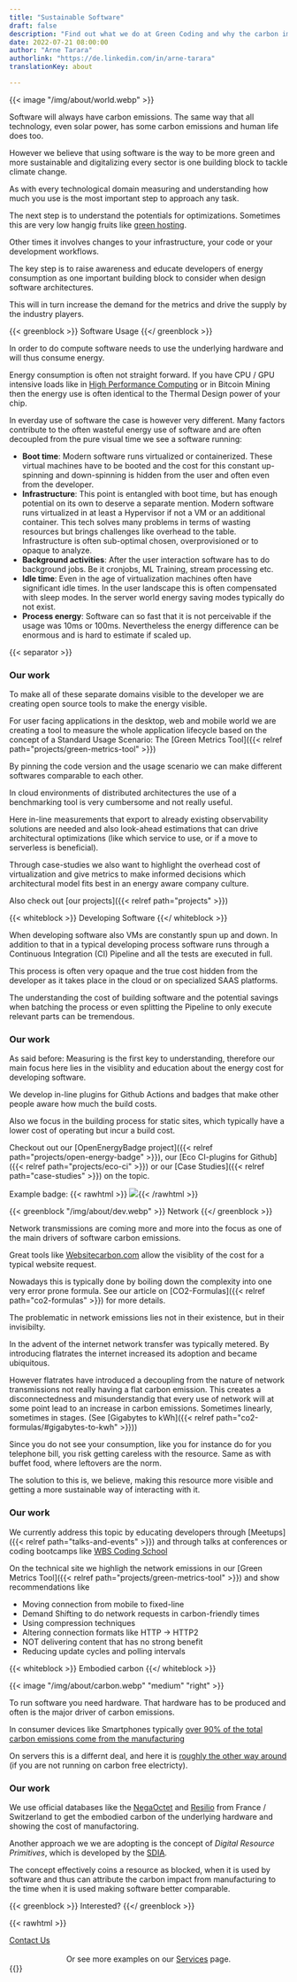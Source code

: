 ```yaml
---
title: "Sustainable Software"
draft: false
description: "Find out what we do at Green Coding and why the carbon impact of software matters"
date: 2022-07-21 08:00:00
author: "Arne Tarara"
authorlink: "https://de.linkedin.com/in/arne-tarara"
translationKey: about

---
```


{{< image "/img/about/world.webp" >}}

Software will always have carbon emissions. The same way that all technology, even solar power, has some carbon emissions
and human life does too.

However we believe that using software is the way to be more green and more sustainable and digitalizing every sector is one building block to tackle climate change.

As with every technological domain measuring and understanding how much you use
is the most important step to approach any task.

The next step is to understand the potentials for optimizations. Sometimes this are very low hangig fruits like
[green hosting](https://www.thegreenwebfoundation.org/).

Other times it involves changes to your infrastructure, your code or your development workflows.

The key step is to raise awareness and educate developers of energy consumption as one
important building block to consider when design software architectures.

This will in turn increase the demand for the metrics and drive the supply by the industry players.

{{< greenblock >}}
Software Usage
{{</ greenblock >}}

In order to do compute software needs to use the underlying hardware and will thus consume energy.

Energy consumption is often not straight forward. If you have CPU / GPU intensive loads like in [High Performance Computing](https://en.wikipedia.org/wiki/High-performance_computing)
or in Bitcoin Mining then the energy use is often identical to the Thermal Design power of your chip.

In everday use of software the case is however very different. Many factors contribute to the often wasteful energy use of software
and are often decoupled from the pure visual time we see a software running:

- **Boot time**: Modern software runs virtualized or containerized. These virtual machines have to be booted and the cost for this constant up-spinning and
down-spinning is hidden from the user and often even from the developer.
- **Infrastructure**: This point is entangled with boot time, but has enough potential on its own to deserve a separate mention.
Modern software runs virtualized in at least a Hypervisor if not a VM or an additional container. This tech solves many problems in terms of wasting resources but brings challenges like overhead to the table.
Infrastructure is often sub-optimal chosen, overprovisioned or to opaque to analyze.
- **Background activities**: After the user interaction software has to do background jobs. Be it cronjobs, ML Training, stream processing etc.
- **Idle time**: Even in the age of virtualization machines often have significant idle times. In the user landscape this is often compensated with sleep modes. In the server
world energy saving modes typically do not exist.
- **Process energy**: Software can so fast that it is not perceivable if the usage was 10ms or 100ms. Nevertheless the energy difference can be enormous and
is hard to estimate if scaled up.


{{< separator >}}

### Our work
To make all of these separate domains visible to the developer we are creating open source tools to make the energy visible.

For user facing applications in the desktop, web and mobile world we are creating a tool to measure the whole application lifecycle based
on the concept of a Standard Usage Scenario: The [Green Metrics Tool]({{< relref path="projects/green-metrics-tool" >}})

By pinning the code version and the usage scenario we can make different softwares comparable to each other.

In cloud environments of distributed architectures the use of a benchmarking tool is very cumbersome and not really useful.

Here in-line measurements that export to already existing observability solutions are needed and also look-ahead estimations that can
drive architectural optimizations (like which service to use, or if a move to serverless is beneficial).

Through case-studies we also want to highlight the overhead cost of virtualization and give metrics to make informed decisions which
architectural model fits best in an energy aware company culture.

Also check out [our projects]({{< relref path="projects" >}})


{{< whiteblock >}}
Developing Software
{{</ whiteblock >}}


When developing software also VMs are constantly spun up and down. In addition to that in a typical developing process
software runs through a Continuous Integration (CI) Pipeline and all the tests are executed in full.

This process is often very opaque and the true cost hidden from the developer as it takes place in the cloud or on
specialized SAAS platforms.

The understanding the cost of building software and the potential savings when batching the process or even splitting
the Pipeline to only execute relevant parts can be tremendous.

### Our work
As said before: Measuring is the first key to understanding, therefore our main focus here lies in
the visiblity and education about the energy cost for developing software.

We develop in-line plugins for Github Actions and badges that make other people aware how much the build costs.

Also we focus in the building process for static sites, which typically have a lower cost of operating but incur a build cost.

Checkout out our [OpenEnergyBadge project]({{< relref path="projects/open-energy-badge" >}}), our [Eco CI-plugins for Github]({{< relref path="projects/eco-ci" >}}) or our [Case Studies]({{< relref path="case-studies" >}}) on the topic.

Example badge: {{< rawhtml >}} <a href="https://metrics.green-coding.io/stats.html?id=01e4f6e1-318f-4ecb-a19f-041439a50065"><img src="https://api.green-coding.io/v1/badge/single/01e4f6e1-318f-4ecb-a19f-041439a50065?metric=AC"></a>{{< /rawhtml >}}

{{< greenblock  "/img/about/dev.webp" >}}
Network
{{</ greenblock >}}


Network transmissions are coming more and more into the focus as one of
the main drivers of software carbon emissions.

Great tools like [Websitecarbon.com](https://www.websitecarbon.com/) allow the visiblity of the cost for a typical
website request.

Nowadays this is typically done by boiling down the complexity into one very error prone formula. See our
article on [CO2-Formulas]({{< relref path="co2-formulas" >}}) for more details.

The problematic in network emissions lies not in their existence, but in their invisibilty.

In the advent of the internet network transfer was typically metered. By introducing flatrates
the internet increased its adoption and became ubiquitous.

However flatrates have introduced a decoupling from the nature of network transmissions not really
having a flat carbon emission.
This creates a disconnectedness and misunderstandig that every use of network will at some
point lead to an increase in carbon emissions. Sometimes linearly, sometimes in stages. (See [Gigabytes to kWh]({{< relref path="co2-formulas/#gigabytes-to-kwh" >}}))

Since you do not see your consumption, like you for instance do for you telephone bill, you
risk getting careless with the resource. Same as with buffet food, where leftovers are the norm.

The solution to this is, we believe, making this resource more visible and getting a more sustainable
way of interacting with it.

### Our work
We currently address this topic by educating developers through [Meetups]({{< relref path="talks-and-events" >}}) and through
talks at conferences or coding bootcamps like [WBS Coding School](https://www.wbscodingschool.com/)

On the technical site we highligh the network emissions in our [Green Metrics Tool]({{< relref path="projects/green-metrics-tool" >}}) and show
recommendations like
- Moving connection from mobile to fixed-line
- Demand Shifting to do network requests in carbon-friendly times
- Using compression techniques
- Altering connection formats like HTTP -> HTTP2
- NOT delivering content that has no strong benefit
- Reducing update cycles and polling intervals

{{< whiteblock >}}
Embodied carbon
{{</ whiteblock >}}

{{< image "/img/about/carbon.webp" "medium" "right" >}}


To run software you need hardware. That hardware has to be produced and often is the major driver of carbon emissions.

In consumer devices like Smartphones typically [over 90% of the total carbon emissions come from the manufacturing](https://greensoftware.foundation/articles/sustainable-systems-user-hardware-and-sustainability)

On servers this is a differnt deal, and here it is [roughly the other way around](https://i.dell.com/sites/csdocuments/CorpComm_Docs/en/carbon-footprint-poweredge-r740xd.pdf
) (if you are not running on carbon free electricty).

### Our work
We use official databases like the [NegaOctet](https://negaoctet.org/) and [Resilio](https://www.resilio.tech) from France / Switzerland to get the embodied carbon of the underlying hardware
and showing the cost of manufactoring.

Another approach we we are adopting is the concept of *Digital Resource Primitives*, which is developed by the [SDIA](https://knowledge.sdialliance.org/digital-environmental-footprint).

The concept effectively coins a resource as blocked, when it is used by software and thus can attribute the carbon impact from manufacturing to the time when it is used making software better comparable.


{{< greenblock >}}
Interested?
{{</ greenblock >}}

{{< rawhtml >}}
<div class="btn-one">
    <a href="mailto:info@green-coding.io"><span>Contact Us</span></a>
</div>
<br>
<center>Or see more examples on our <a href="/services/">Services</a> page.</center>
{{</ rawhtml >}}


